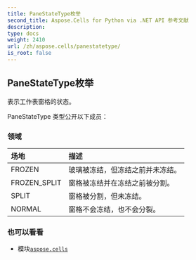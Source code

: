 ```yaml
---
title: PaneStateType枚举
second_title: Aspose.Cells for Python via .NET API 参考文献
description:
type: docs
weight: 2410
url: /zh/aspose.cells/panestatetype/
is_root: false
---
```

## PaneStateType枚举
表示工作表窗格的状态。



PaneStateType 类型公开以下成员：

### 领域
|场地|描述|
| :- | :- |
| FROZEN |玻璃被冻结，但冻结之前并未冻结。|
| FROZEN_SPLIT |窗格被冻结并在冻结之前被分割。|
| SPLIT |窗格被分割，但未冻结。|
| NORMAL |窗格不会冻结，也不会分裂。|



### 也可以看看
* 模块[`aspose.cells`](..)
